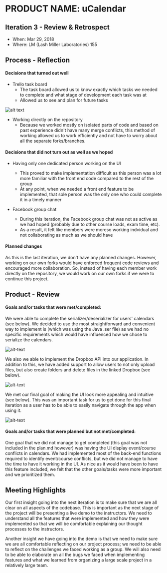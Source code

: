 # PRODUCT NAME: uCalendar


## Iteration 3 - Review & Retrospect

 * When: Mar 29, 2018
 * Where: LM (Lash Miller Laboratories) 155

## Process - Reflection

#### Decisions that turned out well

* Trello task board
  * The task board allowed us to know exactly which tasks we needed to complete and what stage of development each task was at
  * Allowed us to see and plan for future tasks
  
![alt text](https://i.imgur.com/iKMfRpE.jpg)

* Working directly on the repository
  * Because we worked mostly on isolated parts of code and based on past experience didn't have many merge conflicts, this method of working allowed us to work efficiently and not have to worry about all the separate forks/branches.

#### Decisions that did not turn out as well as we hoped

 * Having only one dedicated person working on the UI
   * This proved to make implementation difficult as this person was a lot more familiar with the front end code compared to the rest of the group
   * At any point, when we needed a front end feature to be implemented, that sole person was the only one who could complete it in a timely manner

* Facebook group chat
  * During this iteration, the Facebook group chat was not as active as we had hoped (probably due to other course loads, exam time, etc).
  * As a result, it felt like members were moreso working indvidual and not collaborating as much as we should have


#### Planned changes

As this is the last iteration, we don't have any planned changes. However, working on our own forks would have enforced frequent code reviews and encouraged more collaboration. So, instead of having each member work directly on the repository, we would work on our own forks if we were to continue this project.


## Product - Review

#### Goals and/or tasks that were met/completed:

We were able to complete the serializer/deserializer for users' calendars (see below). We decided to use the most straightforward and convenient way to implement is (which was using the Java .ser file) as we had no specific requirements which would have influenced how we chose to serialize the calendars. 

![alt-text](https://i.imgur.com/W4ZIehp.png)

We also we able to implement the Dropbox API into our application. In addition to this, we have added support to allow users to not only upload files, but also create folders and delete files in the linked Dropbox (see below).

![alt-text](https://i.imgur.com/zhLKzql.png)

We met our final goal of making the UI look more appealing and intuitive (see below). This was an important task for us to get done for this final iteration as a user has to be able to easily navigate through the app when using it.

![alt-text](https://scontent.fykz1-1.fna.fbcdn.net/v/t35.0-12/29955448_1923475687664539_1012182279_o.png?_nc_cat=0&_nc_eui2=v1%3AAeFqPp_uZmxjhzrd__vJ_yWyufTM_qQ8yhrFeuUwtmJxmJNQHt8IMCjr6ROCOUAE38klaXDNcZyglOg5N0fetO-PK4_J-DSAFfbdvjEBC82nfw&oh=cacae0aa53a9fba4048b7f6a6b0d852e&oe=5AC4B61B)

#### Goals and/or tasks that were planned but not met/completed:

One goal that we did not manage to get completed (this goal was not included in the plan.md however) was having the UI display event/course conflicts in calendars. We had implemented most of the back-end functions required to identify event/course conflicts, but we did not manage to have the time to have it working in the UI. As nice as it would have been to have this feature included, we felt that the other goals/tasks were more important and we prioritized them.

## Meeting Highlights

Our first insight going into the next iteration is to make sure that we are all clear on all aspects of the codebase. This is important as the next stage of the project will be presenting a live demo to the instructors. We need to understand all the features that were implemented and how they were implemented so that we will be comfortable explaining our thought processes to the instructors.

Another insight we have going into the demo is that we need to make sure we are all comfortable reflecting on our project process; we need to be able to reflect on the challenges we faced working as a group. We will also need to be able to elaborate on all the bugs we faced when implementing features and what we learned from organizing a large scale project in a relatively large team.
